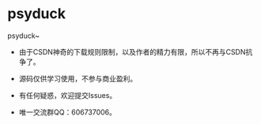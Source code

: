 # psyduck
psyduck~

- 由于CSDN神奇的下载规则限制，以及作者的精力有限，所以不再与CSDN抗争了。

- 源码仅供学习使用，不参与商业盈利。

- 有任何疑惑，欢迎提交Issues。

- 唯一交流群QQ：606737006。
